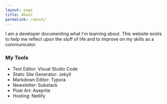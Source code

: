 ```yaml
---
layout: page
title: About
permalink: /about/
---
```


I am a developer documenting what I'm learning about. This website exists to help me reflect upon the stuff of life and to improve on my skills as a communicator.

### My Tools

- Text Editor: Visual Studio Code
- Static Site Generator: Jekyll
- Markdown Editor: Typora
- Newsletter: Substack
- Pixel Art: Aseprite
- Hosting: Netlify
